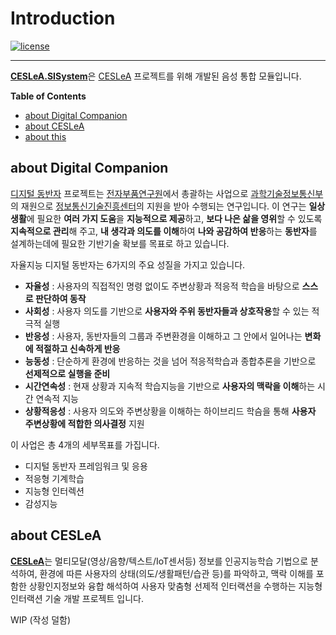 # Introduction
[![license]](/LICENSE)

---

<b>[CESLeA.SISystem]</b>은 [CESLeA] 프로젝트를 위해 개발된 음성 통합 모듈입니다.

**Table of Contents**

- [about Digital Companion](#about-digital-companion)
- [about CESLeA](#about-ceslea)
- [about this](#about-this)

## about Digital Companion

[디지털 동반자] 프로젝트는 [전자부품연구원]에서 총괄하는 사업으로 [과학기술정보통신부]의 재원으로
[정보통신기술진흥센터]의 지원을 받아 수행되는 연구입니다. 이 연구는 <b>일상생활</b>에 필요한 <b>여러 가지 도움</b>을
<b>지능적으로 제공</b>하고, <b>보다 나은 삶을 영위</b>할 수 있도록 <b>지속적으로 관리</b>해 주고, <b>내 생각과 의도를 이해</b>하여
<b>나와 공감하여 반응</b>하는 <b>동반자</b>를 설계하는데에 필요한 기반기술 확보를 목표로 하고 있습니다.

자율지능 디지털 동반자는 6가지의 주요 성질을 가지고 있습니다.
- <b>자율성</b> : 사용자의 직접적인 명령 없이도 주변상황과 적응적 학습을 바탕으로 <b>스스로 판단하여 동작</b>
- <b>사회성</b> : 사용자 의도를 기반으로 <b>사용자와 주위 동반자들과 상호작용</b>할 수 있는 적극적 실행
- <b>반응성</b> : 사용자, 동반자들의 그룹과 주변환경을 이해하고 그 안에서 일어나는 <b>변화에 적절하고 신속하게 반응</b>
- <b>능동성</b> : 단순하게 환경에 반응하는 것을 넘어 적응적학습과 종합추론을 기반으로 <b>선제적으로 실행을 준비</b>
- <b>시간연속성</b> : 현재 상황과 지속적 학습지능을 기반으로 <b>사용자의 맥락을 이해</b>하는 시간 연속적 지능
- <b>상황적응성</b> : 사용자 의도와 주변상황을 이해하는 하이브리드 학슴을 통해 <b>사용자 주변상황에 적합한 의사결정</b> 지원

이 사업은 총 4개의 세부목표를 가집니다.
- 디지털 동반자 프레임워크 및 응용
- 적응형 기계학습
- 지능형 인터렉션
- 감성지능

## about CESLeA

<b>[CESLeA]</b>는 멀티모달(영상/음향/텍스트/IoT센서등) 정보를 인공지능학습 기법으로 분석하여,
환경에 따른 사용자의 상태(의도/생활패턴/습관 등)를 파악하고, 맥락 이해를 포함한 상황인지정보와
융합 해석하여 사용자 맞춤형 선제적 인터랙션을 수행하는 지능형 인터랙션 기술 개발 프로젝트 입니다.

WIP (작성 덜함)


[license]: https://img.shields.io/github/license/Ckst123/CESLeA
[CESLeA.SISystem]: https://github.com/Ckst123/CESLeA
[CESLeA]: http://abr.knu.ac.kr/wordpress/ceslea/
[디지털 동반자]: http://aicompanion.or.kr/
[전자부품연구원]: https://www.keti.re.kr/
[과학기술정보통신부]: https://www.msit.go.kr/
[정보통신기술진흥센터]: https://www.iitp.kr/